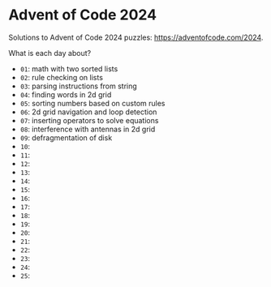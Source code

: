 # Advent of Code 2024

Solutions to Advent of Code 2024 puzzles: https://adventofcode.com/2024.

What is each day about?
- `01`: math with two sorted lists
- `02`: rule checking on lists
- `03`: parsing instructions from string
- `04`: finding words in 2d grid
- `05`: sorting numbers based on custom rules
- `06`: 2d grid navigation and loop detection
- `07`: inserting operators to solve equations
- `08`: interference with antennas in 2d grid
- `09`: defragmentation of disk
- `10`:
- `11`:
- `12`:
- `13`:
- `14`:
- `15`:
- `16`:
- `17`:
- `18`:
- `19`:
- `20`:
- `21`:
- `22`:
- `23`:
- `24`:
- `25`:
